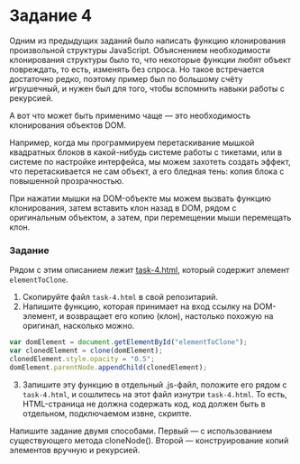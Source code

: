 
# Задание 4

Одним из предыдущих заданий было написать функцию клонирования произвольной
структуры JavaScript. Объяснением необходимости клонирования структуры
было то, что некоторые функции любят объект повреждать, то есть,
изменять без спроса. Но такое встречается достаточно редко, поэтому пример
был по большому счёту игрушечный, и нужен был для того, чтобы вспомнить
навыки работы с рекурсией.

А вот что может быть применимо чаще — это необходимость клонирования объектов DOM.

Например, когда мы программируем перетаскивание мышкой квадратных блоков
в какой-нибудь системе работы с тикетами, или в системе по настройке
интерфейса, мы можем захотеть создать эффект, что перетаскивается
не сам объект, а его бледная тень: копия блока с повышенной прозрачностью.

При нажатии мышки на DOM-объекте мы можем вызвать функцию клонирования,
затем вставить клон назад в DOM, рядом с оригинальным объектом, а затем,
при перемещении мыши перемещать клон.

### Задание

Рядом с этим описанием лежит [task-4.html](task-4.html), который содержит
элемент `elementToClone`.

1. Скопируйте файл `task-4.html` в свой репозитарий.
2. Напишите функцию, которая принимает на вход ссылку на DOM-элемент,
и возвращает его копию (клон), настолько похожую на оригинал, насколько можно.
 ```javascript
var domElement = document.getElementById("elementToClone");
var clonedElement = clone(domElement);
clonedElement.style.opacity = "0.5";
domElement.parentNode.appendChild(clonedElement);
 ```

3. Запишите эту функцию в отдельный .js-файл, положите его рядом с `task-4.html`, и сошлитесь на этот файл изнутри `task-4.html`. То есть, HTML-страница не должна содержать код, код должен быть в отдельном, подключаемом извне, скрипте.

Напишите задание двумя способами. Первый — с использованием существующего метода cloneNode(). Второй — конструирование копий элементов вручную и рекурсией.


